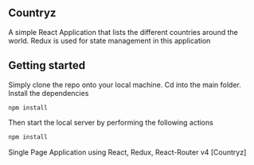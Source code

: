 ## Countryz

A simple React Application that lists the different countries around the world. Redux is used for state management in this application

## Getting started 

Simply clone the repo onto your local machine. Cd into the main folder. Install the dependencies 

```Javscript 
npm install 
```
Then start the local server by performing the following actions 

```Javascript 
npm install 
```

Single Page Application using React, Redux, React-Router v4
[Countryz]
